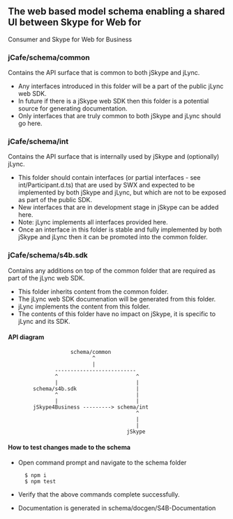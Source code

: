 ## The web based model schema enabling a shared UI between Skype for Web for 
Consumer and Skype for Web for Business

### jCafe/schema/common

Contains the API surface that is common to both jSkype and jLync.

* Any interfaces introduced in this folder will be a part of the public 
jLync web SDK.
* In future if there is a jSkype web SDK then this folder is a potential source 
for generating documentation.
* Only interfaces that are truly common to both jSkype and jLync should 
go here.

### jCafe/schema/int

Contains the API surface that is internally used by jSkype and (optionally) 
jLync.

* This folder should contain interfaces 
(or partial interfaces - see int/Participant.d.ts) 
that are used by SWX and expected to be implemented by both jSkype and jLync, 
but which are not to be exposed as part of the public SDK.
* New interfaces that are in development stage in jSkype can be added here.
* Note: jLync implements all interfaces provided here.
* Once an interface in this folder is stable and fully implemented by both jSkype 
and jLync then it can be promoted into the common folder.

### jCafe/schema/s4b.sdk

Contains any additions on top of the common folder that are required as part of 
the jLync web SDK.

* This folder inherits content from the common folder.
* The jLync web SDK documenation will be generated from this folder.
* jLync implements the content from this folder.
* The contents of this folder have no impact on jSkype, it is specific to 
jLync and its SDK.

#### API diagram

                        schema/common
                               ^
                               |
                   --------------------------
                   ^                         ^
                   |                         |
            schema/s4b.sdk                   |
                   ^                         |
                   |                         |
            jSkype4Business ---------> schema/int
                                             ^
                                             |
                                             |
                                          jSkype


#### How to test changes made to the schema

* Open command prompt and navigate to the schema folder

        $ npm i
        $ npm test

* Verify that the above commands complete successfully.
* Documentation is generated in schema/docgen/S4B-Documentation